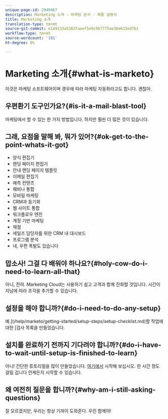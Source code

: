 ```yaml
---
unique-page-id: 2949467
description: Marketing 소개 - 마케팅 문서 - 제품 설명서
title: Marketing 소개
translation-type: tm+mt
source-git-commit: e149133a5383faaef5e9c9b7775ae36e633ed7b1
workflow-type: tm+mt
source-wordcount: '191'
ht-degree: 0%

---
```



# Marketing 소개{#what-is-marketo}

이것은 마케팅 소프트웨어이며 경우에 따라 마케팅 자동화라고도 합니다. 괜찮아.

## 우편환기 도구인가요?{#is-it-a-mail-blast-tool}

마케팅에서 할 수 있는 한 가지 방법입니다. 하지만 훨씬 더 많은 것이 있습니다.

## 그래, 요점을 말해 봐, 뭐가 있어?{#ok-get-to-the-point-whats-it-got}

* 양식 편집기
* 랜딩 페이지 편집기
* 안내 랜딩 페이지 템플릿
* 이메일 편집기
* 예측 컨텐츠
* 웨비나 통합
* 모바일 마케팅
* CRM과 동기화
* 웹 사이트 통합
* 워크플로우 엔진
* 계정 기반 마케팅
* 채점
* 세일즈 담당자를 위한 CRM 내 대시보드
* 프로그램 분석
* 네, 우편 폭발도 있습니다

## 맙소사! 그걸 다 배워야 하나요?{#holy-cow-do-i-need-to-learn-all-that}

아니, 전혀. Marketing Cloud는 사용하기 쉽고 고객과 함께 진화할 것입니다. 시간이 지남에 따라 조각을 추가할 수 있습니다.

## 설정을 해야 합니까?{#do-i-need-to-do-any-setup}

예.](/help/marketo/getting-started/setup-steps/setup-checklist.md)할 작업에 대한 [검사 목록을 만들었습니다.

## 설치를 완료하기 전까지 기다려야 합니까?{#do-i-have-to-wait-until-setup-is-finished-to-learn}

아니! 간단한 튜토리얼을 많이 만들었습니다. [여기에서](/help/marketo/getting-started/quick-wins/get-set-up-and-add-a-person.md) 시작해 보십시오. 한 시간 정도 걸릴 겁니다 언제든지 시작할 수 있습니다.

## 왜 여전히 질문을 합니까?{#why-am-i-still-asking-questions}

잘 모르겠지만, 우리는 항상 기꺼이 도와준다. 우린 함께야!
